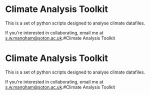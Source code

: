 # Climate Analysis Toolkit

This is a set of python scripts designed to analyse climate datafiles.

If you're interested in collaborating, email me at s.w.mangham@soton.ac.uk.#Climate Analysis Toolkit















# Climate Analysis Toolkit

This is a set of python scripts designed to analyse climate datafiles.

If you're interested in collaborating, email me at s.w.mangham@soton.ac.uk.#Climate Analysis Toolkit
